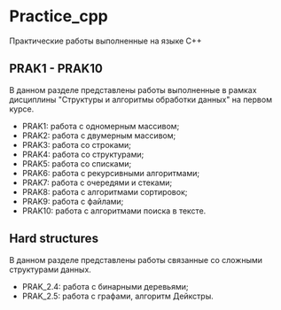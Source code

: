 # Practice_cpp
Практические работы выполненные на языке C++

## PRAK1 - PRAK10  
В данном разделе представлены работы выполненные в рамках дисциплины "Структуры и алгоритмы обработки данных" на первом курсе.  
* PRAK1: работа с одномерным массивом;
* PRAK2: работа с двумерным массивом;
* PRAK3: работа со строками;
* PRAK4: работа со структурами;
* PRAK5: работа со списками;
* PRAK6: работа с рекурсивными алгоритмами;
* PRAK7: работа с очередями и стеками;
* PRAK8: работа с алгоритмами сортировок;
* PRAK9: работа с файлами;
* PRAK10: работа с алгоритмами поиска в тексте.  
## Hard structures  
В данном разделе представлены работы связанные со сложными структурами данных.
* PRAK_2.4: работа с бинарными деревьями;
* PRAK_2.5: работа с графами, алгоритм Дейкстры.
